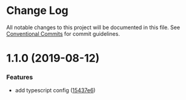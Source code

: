 # Change Log

All notable changes to this project will be documented in this file.
See [Conventional Commits](https://conventionalcommits.org) for commit guidelines.

<a name="1.1.0"></a>
# 1.1.0 (2019-08-12)


### Features

* add typescript config ([15437e6](https://github.com/react-bootstrap/configs/commit/15437e6))
